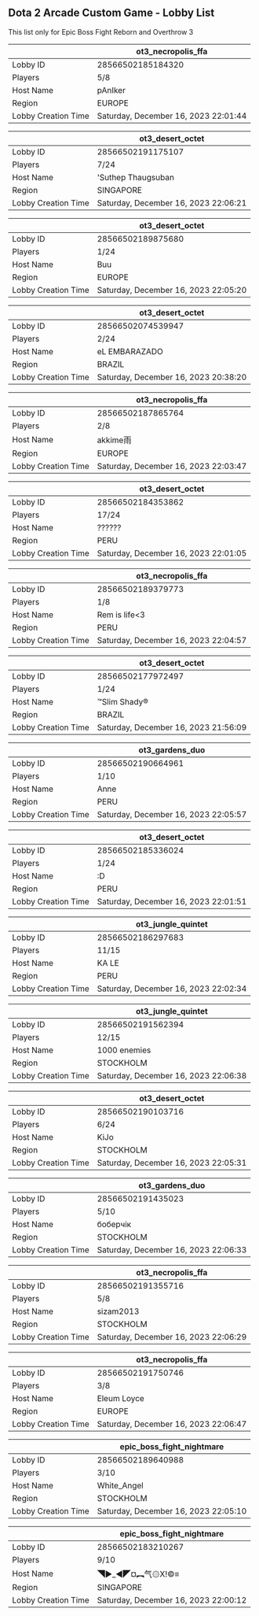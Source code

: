 ## Dota 2 Arcade Custom Game - Lobby List

This list only for Epic Boss Fight Reborn and Overthrow 3

|  | ot3_necropolis_ffa |
| ------ | ------ |
| Lobby ID | 28566502185184320 |
| Players | 5/8 |
| Host Name | pAnIker |
| Region | EUROPE |
| Lobby Creation Time | Saturday, December 16, 2023 22:01:44 |


|  | ot3_desert_octet |
| ------ | ------ |
| Lobby ID | 28566502191175107 |
| Players | 7/24 |
| Host Name | 'Suthep Thaugsuban |
| Region | SINGAPORE |
| Lobby Creation Time | Saturday, December 16, 2023 22:06:21 |


|  | ot3_desert_octet |
| ------ | ------ |
| Lobby ID | 28566502189875680 |
| Players | 1/24 |
| Host Name | Buu |
| Region | EUROPE |
| Lobby Creation Time | Saturday, December 16, 2023 22:05:20 |


|  | ot3_desert_octet |
| ------ | ------ |
| Lobby ID | 28566502074539947 |
| Players | 2/24 |
| Host Name | eL EMBARAZADO |
| Region | BRAZIL |
| Lobby Creation Time | Saturday, December 16, 2023 20:38:20 |


|  | ot3_necropolis_ffa |
| ------ | ------ |
| Lobby ID | 28566502187865764 |
| Players | 2/8 |
| Host Name | akkime雨 |
| Region | EUROPE |
| Lobby Creation Time | Saturday, December 16, 2023 22:03:47 |


|  | ot3_desert_octet |
| ------ | ------ |
| Lobby ID | 28566502184353862 |
| Players | 17/24 |
| Host Name | ?????? |
| Region | PERU |
| Lobby Creation Time | Saturday, December 16, 2023 22:01:05 |


|  | ot3_necropolis_ffa |
| ------ | ------ |
| Lobby ID | 28566502189379773 |
| Players | 1/8 |
| Host Name | Rem is life<3 |
| Region | PERU |
| Lobby Creation Time | Saturday, December 16, 2023 22:04:57 |


|  | ot3_desert_octet |
| ------ | ------ |
| Lobby ID | 28566502177972497 |
| Players | 1/24 |
| Host Name | ™Slim Shady® |
| Region | BRAZIL |
| Lobby Creation Time | Saturday, December 16, 2023 21:56:09 |


|  | ot3_gardens_duo |
| ------ | ------ |
| Lobby ID | 28566502190664961 |
| Players | 1/10 |
| Host Name | Anne |
| Region | PERU |
| Lobby Creation Time | Saturday, December 16, 2023 22:05:57 |


|  | ot3_desert_octet |
| ------ | ------ |
| Lobby ID | 28566502185336024 |
| Players | 1/24 |
| Host Name | :D |
| Region | PERU |
| Lobby Creation Time | Saturday, December 16, 2023 22:01:51 |


|  | ot3_jungle_quintet |
| ------ | ------ |
| Lobby ID | 28566502186297683 |
| Players | 11/15 |
| Host Name | KA LE |
| Region | PERU |
| Lobby Creation Time | Saturday, December 16, 2023 22:02:34 |


|  | ot3_jungle_quintet |
| ------ | ------ |
| Lobby ID | 28566502191562394 |
| Players | 12/15 |
| Host Name | 1000 enemies |
| Region | STOCKHOLM |
| Lobby Creation Time | Saturday, December 16, 2023 22:06:38 |


|  | ot3_desert_octet |
| ------ | ------ |
| Lobby ID | 28566502190103716 |
| Players | 6/24 |
| Host Name | KiJo |
| Region | STOCKHOLM |
| Lobby Creation Time | Saturday, December 16, 2023 22:05:31 |


|  | ot3_gardens_duo |
| ------ | ------ |
| Lobby ID | 28566502191435023 |
| Players | 5/10 |
| Host Name | боберчiк |
| Region | STOCKHOLM |
| Lobby Creation Time | Saturday, December 16, 2023 22:06:33 |


|  | ot3_necropolis_ffa |
| ------ | ------ |
| Lobby ID | 28566502191355716 |
| Players | 5/8 |
| Host Name | sizam2013 |
| Region | STOCKHOLM |
| Lobby Creation Time | Saturday, December 16, 2023 22:06:29 |


|  | ot3_necropolis_ffa |
| ------ | ------ |
| Lobby ID | 28566502191750746 |
| Players | 3/8 |
| Host Name | Eleum Loyce |
| Region | EUROPE |
| Lobby Creation Time | Saturday, December 16, 2023 22:06:47 |


|  | epic_boss_fight_nightmare |
| ------ | ------ |
| Lobby ID | 28566502189640988 |
| Players | 3/10 |
| Host Name | White_Angel |
| Region | STOCKHOLM |
| Lobby Creation Time | Saturday, December 16, 2023 22:05:10 |


|  | epic_boss_fight_nightmare |
| ------ | ------ |
| Lobby ID | 28566502183210267 |
| Players | 9/10 |
| Host Name | ◥▶_◀◤¤︻气۞X!©≡ |
| Region | SINGAPORE |
| Lobby Creation Time | Saturday, December 16, 2023 22:00:12 |


